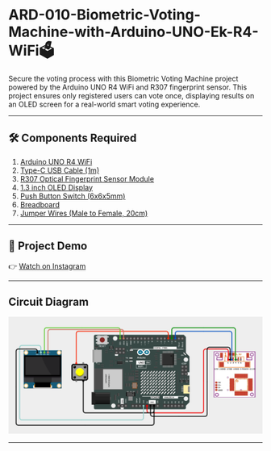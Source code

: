 # ARD-010-Biometric-Voting-Machine-with-Arduino-UNO-Ek-R4-WiFi🗳️
Secure the voting process with this Biometric Voting Machine project powered by the Arduino UNO R4 WiFi and R307 fingerprint sensor. This project ensures only registered users can vote once, displaying results on an OLED screen for a real-world smart voting experience.

---

## 🛠 Components Required

1. [Arduino UNO R4 WiFi](https://robocraze.com/products/original-arduino-uno-ek-r4-wifi-made-in-india?_pos=2&_psq=Arduino+uno+ek&_ss=e&_v=1.0)
2. [Type-C USB Cable (1m)](https://robocraze.com/products/type-c-usb-cable-1-metre?_pos=2&_psq=C+TYPE&_ss=e&_v=1.0)
3. [R307 Optical Fingerprint Sensor Module](https://robocraze.com/products/r307-optical-fingerprint-sensor-module?_pos=3&_psq=FINGER&_ss=e&_v=1.0)
4. [1.3 inch OLED Display](https://robocraze.com/products/1-3in-oled-display?_pos=6&_psq=oled&_ss=e&_v=1.0)
5. [Push Button Switch (6x6x5mm)](https://robocraze.com/products/4-pins-dip-momentary-square-tactile-push-button-switch-10-pieces-6x6x5mm?_pos=1&_sid=7a5518733&_ss=r)
6. [Breadboard](https://robocraze.com/products/breadboard?_pos=3&_psq=BREADBOARD&_ss=e&_v=1.0)
7. [Jumper Wires (Male to Female, 20cm)](https://robocraze.com/products/f2m-jumper-wires-20cm-40pcs?_pos=1&_psq=JUMPER+WIRES&_ss=e&_v=1.0)

---

## 🎥 Project Demo

👉 [Watch on Instagram](https://www.instagram.com/reel/DPd_mztE5DP/?igsh=MWxuZHl4ZTkyd3JpaQ==)

---

## Circuit Diagram
![Biometric Vote Circuit](./biometric_vote_circuit_diagram.png)

---
